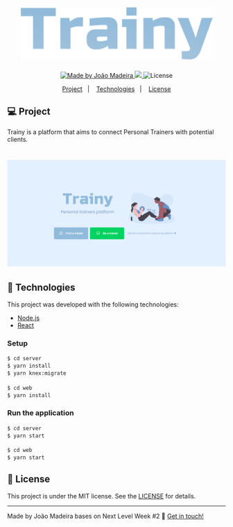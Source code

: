 <h1 align="center">
    <img alt="Trainy" title="#Trainy" src="./web/src/assets/images/logo.svg" width="443px" />
</h1>

<p align="center">
	
  <a href="https://www.linkedin.com/in/jpmmadeira/">
    <img alt="Made by João Madeira" src="https://img.shields.io/badge/made%20by-jpmmadeira-%2304D361">
  </a>

<a aria-label="Completed" href="https://rocketseat.com.br">
    <img src="https://img.shields.io/badge/Next%20Level%20Week%202-done-green?logo=data:image/png;base64,iVBORw0KGgoAAAANSUhEUgAAABAAAAAQCAMAAAAoLQ9TAAAALVBMVEVHcExxWsF0XMJzXMJxWcFsUsD///9jRrzY0u6Xh9Gsn9n39fyMecy0qd2bjNJWBT0WAAAABHRSTlMA2Do606wF2QAAAGlJREFUGJVdj1cWwCAIBLEsRU3uf9xobDH8+GZwUYi8i6ucJwrxKE+7D0G9Q4vlYqtmCSjndr4CgCgzlyFgfKfKCVO0LrPKjmiqMxGXkJwNnXskqWG+1oSM+BSwD8f29YLNjvx/OQrn+g99oQSoNmt3PgAAAABJRU5ErkJggg=="></img>
  </a>
  <img alt="License" src="https://img.shields.io/badge/license-MIT-brightgreen">
</p>

<p align="center">
  <a href="#-project">Project</a>&nbsp;&nbsp;&nbsp;|&nbsp;&nbsp;&nbsp;
  <a href="#rocket-Technologies">Technologies</a>&nbsp;&nbsp;&nbsp;|&nbsp;&nbsp;&nbsp;
  <a href="#memo-license">License</a>
</p>

## 💻 Project

Trainy is a platform that aims to connect Personal Trainers with potential clients.

<h1 align="center">
    <img alt="Login-Page" title="Login-Page" src="docs\preview.png" width="800px" />
</h1>

## :rocket: Technologies

This project was developed with the following technologies:

- [Node.js](https://nodejs.org/en/)
- [React](https://reactjs.org)

### Setup

```bash
$ cd server
$ yarn install
$ yarn knex:migrate

$ cd web
$ yarn install
```

### Run the application

```bash
$ cd server 
$ yarn start

$ cd web
$ yarn start
```


## :memo: License

This project is under the MIT license. See the [LICENSE](LICENSE.md) for details.

---

Made by João Madeira bases on Next Level Week #2 :wave: [Get in touch!](https://www.linkedin.com/in/jpmmadeira/)
